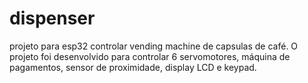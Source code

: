 # dispenser
projeto para esp32 controlar vending machine de capsulas de café.
O projeto foi desenvolvido para controlar 6 servomotores, máquina de pagamentos, sensor de proximidade, display LCD e keypad.
